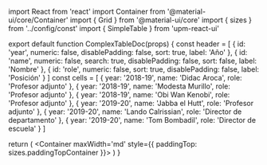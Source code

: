 
import React from 'react'
import Container from '@material-ui/core/Container'
import { Grid } from '@material-ui/core'
import { sizes } from '../config/const'
import { SimpleTable } from 'upm-react-ui'

export default function ComplexTableDoc(props) {
  const header = [
    {
      id: 'year',
      numeric: false,
      disablePadding: false,
      sort: true,
      label: 'Año'
    },
    {
      id: 'name',
      numeric: false,
      search: true,
      disablePadding: false,
      sort: false,
      label: 'Nombre'
    },
    {
      id: 'role',
      numeric: false,
      sort: true,
      disablePadding: false,
      label: 'Posición'
    }
  ]
  const cells = [
    { year: '2018-19', name: 'Didac Aroca', role: 'Profesor adjunto' },
    { year: '2018-19', name: 'Modesta Murillo', role: 'Profesor adjunto' },
    { year: '2018-19', name: 'Obi Wan Kenobi', role: 'Profesor adjunto' },
    { year: '2019-20', name: 'Jabba el Hutt', role: 'Profesor adjunto' },
    {
      year: '2019-20',
      name: 'Lando Calrissian',
      role: 'Director de departamento'
    },
    { year: '2019-20', name: 'Tom Bombadil', role: 'Director de escuela' }
  ]

  return (
    <Container maxWidth='md' style={{ paddingTop: sizes.paddingTopContainer }}>
      <SimpleTable
        headCells={header}
        data={cells}
      />
    </Container>
  )
}
